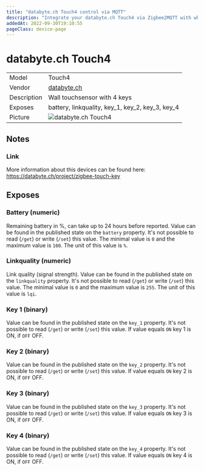 ```yaml
---
title: "databyte.ch Touch4 control via MQTT"
description: "Integrate your databyte.ch Touch4 via Zigbee2MQTT with whatever smart home infrastructure you are using without the vendor's bridge or gateway."
addedAt: 2022-09-30T19:10:55
pageClass: device-page
---
```


<!-- !!!! -->
<!-- ATTENTION: This file is auto-generated through docgen! -->
<!-- You can only edit the "Notes"-Section between the two comment lines "Notes BEGIN" and "Notes END". -->
<!-- Do not use h1 or h2 heading within "## Notes"-Section. -->
<!-- !!!! -->

# databyte.ch Touch4

|     |     |
|-----|-----|
| Model | Touch4  |
| Vendor  | [databyte.ch](/supported-devices/#v=databyte.ch)  |
| Description | Wall touchsensor with 4 keys |
| Exposes | battery, linkquality, key_1, key_2, key_3, key_4 |
| Picture | ![databyte.ch Touch4](https://www.zigbee2mqtt.io/images/devices/Touch4.jpg) |


<!-- Notes BEGIN: You can edit here. Add "## Notes" headline if not already present. -->
## Notes

### Link
More information about this devices can be found here: https://databyte.ch/project/zigbee-touch-key
<!-- Notes END: Do not edit below this line -->




## Exposes

### Battery (numeric)
Remaining battery in %, can take up to 24 hours before reported.
Value can be found in the published state on the `battery` property.
It's not possible to read (`/get`) or write (`/set`) this value.
The minimal value is `0` and the maximum value is `100`.
The unit of this value is `%`.

### Linkquality (numeric)
Link quality (signal strength).
Value can be found in the published state on the `linkquality` property.
It's not possible to read (`/get`) or write (`/set`) this value.
The minimal value is `0` and the maximum value is `255`.
The unit of this value is `lqi`.

### Key 1 (binary)
Value can be found in the published state on the `key_1` property.
It's not possible to read (`/get`) or write (`/set`) this value.
If value equals `ON` key 1 is ON, if `OFF` OFF.

### Key 2 (binary)
Value can be found in the published state on the `key_2` property.
It's not possible to read (`/get`) or write (`/set`) this value.
If value equals `ON` key 2 is ON, if `OFF` OFF.

### Key 3 (binary)
Value can be found in the published state on the `key_3` property.
It's not possible to read (`/get`) or write (`/set`) this value.
If value equals `ON` key 3 is ON, if `OFF` OFF.

### Key 4 (binary)
Value can be found in the published state on the `key_4` property.
It's not possible to read (`/get`) or write (`/set`) this value.
If value equals `ON` key 4 is ON, if `OFF` OFF.

